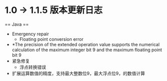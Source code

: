 # 1.0 -> 1.1.5 版本更新日志

== Java ==

* Emergency repair
  * Floating point conversion error
* *The precision of the extended operation value supports the numerical calculation of the maximum integer bit 9 and the maximum floating point bit 9
* 紧急修复
  * 浮点转换错误
* 扩展运算数值的精度，支持最大整数位9，最大浮点位9，的数值计算